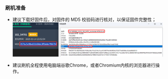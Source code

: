 ### 刷机准备
* 建议下载好固件后，对固件的 MD5 校验码进行核对，以保证固件完整性；
![image](./image/03.png)

* 建议刷机全程使用电脑端谷歌Chrome，或者Chromium内核的浏览器进行操作。